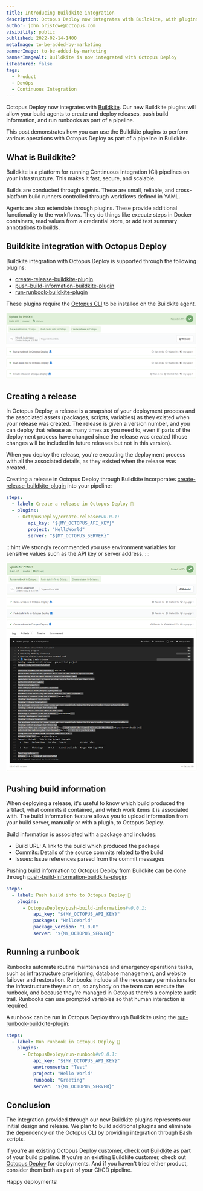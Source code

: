 ```yaml
---
title: Introducing Buildkite integration
description: Octopus Deploy now integrates with Buildkite, with plugins that are available for build agents. Learn how to use the plugins.
author: john.bristowe@octopus.com
visibility: public
published: 2022-02-14-1400
metaImage: to-be-added-by-marketing
bannerImage: to-be-added-by-marketing
bannerImageAlt: Buildkite is now integrated with Octopus Deploy
isFeatured: false
tags: 
  - Product
  - DevOps
  - Continuous Integration
---
```


Octopus Deploy now integrates with [Buildkite](https://buildkite.com/). Our new Buildkite plugins will allow your build agents to create and deploy releases, push build information, and run runbooks as part of a pipeline.  

This post demonstrates how you can use the Buildkite plugins to perform various operations with Octopus Deploy as part of a pipeline in Buildkite.

## What is Buildkite?

Buildkite is a platform for running Continuous Integration (CI) pipelines on your infrastructure. This makes it fast, secure, and scalable.

Builds are conducted through agents. These are small, reliable, and cross-platform build runners controlled through workflows defined in YAML. 

Agents are also extensible through plugins. These provide additional functionality to the workflows. They do things like execute steps in Docker containers, read values from a credential store, or add test summary annotations to builds.

## Buildkite integration with Octopus Deploy

Buildkite integration with Octopus Deploy is supported through the following plugins:

- [create-release-buildkite-plugin](https://github.com/OctopusDeploy/create-release-buildkite-plugin)
- [push-build-information-buildkite-plugin](https://github.com/OctopusDeploy/push-build-information-buildkite-plugin)
- [run-runbook-buildkite-plugin](https://github.com/OctopusDeploy/run-runbook-buildkite-plugin)

These plugins require the [Octopus CLI](https://octopus.com/downloads/octopuscli) to be installed on the Buildkite agent.

![Buildkite Agent Runs](buildkite-agent-runs.png)

## Creating a release

In Octopus Deploy, a release is a snapshot of your deployment process and the associated assets (packages, scripts, variables) as they existed when your release was created. The release is given a version number, and you can deploy that release as many times as you need to, even if parts of the deployment process have changed since the release was created (those changes will be included in future releases but not in this version).

When you deploy the release, you're executing the deployment process with all the associated details, as they existed when the release was created.

Creating a release in Octopus Deploy through Buildkite incorporates [create-release-buildkite-plugin](https://github.com/OctopusDeploy/create-release-buildkite-plugin) into your pipeline:

```yaml
steps:
  - label: Create a release in Octopus Deploy 🐙
  - plugins: 
    - OctopusDeploy/create-release#v0.0.1:
        api_key: "${MY_OCTOPUS_API_KEY}"
        project: "HelloWorld"
        server: "${MY_OCTOPUS_SERVER}"
```

:::hint
We strongly recommended you use environment variables for sensitive values such as the API key or server address.
:::

![Buildkite Agent Runs Output](buildkite-agent-runs-output.png)

## Pushing build information

When deploying a release, it's useful to know which build produced the artifact, what commits it contained, and which work items it is associated with. The build information feature allows you to upload information from your build server, manually or with a plugin, to Octopus Deploy.

Build information is associated with a package and includes:

- Build URL: A link to the build which produced the package
- Commits: Details of the source commits related to the build
- Issues: Issue references parsed from the commit messages

Pushing build information to Octopus Deploy from Buildkite can be done through [push-build-information-buildkite-plugin](https://github.com/OctopusDeploy/push-build-information-buildkite-plugin):

```yaml
steps:
  - label: Push build info to Octopus Deploy 🐙
    plugins: 
      - OctopusDeploy/push-build-information#v0.0.1:
          api_key: "${MY_OCTOPUS_API_KEY}"
          packages: "HelloWorld"
          package_version: "1.0.0"
          server: "${MY_OCTOPUS_SERVER}"
```

## Running a runbook

Runbooks automate routine maintenance and emergency operations tasks, such as infrastructure provisioning, database management, and website failover and restoration. Runbooks include all the necessary permissions for the infrastructure they run on, so anybody on the team can execute the runbook, and because they're managed in Octopus there's a complete audit trail. Runbooks can use prompted variables so that human interaction is required.

A runbook can be run in Octopus Deploy through Buildkite using the [run-runbook-buildkite-plugin](https://github.com/OctopusDeploy/run-runbook-buildkite-plugin):

```yaml
steps:
  - label: Run runbook in Octopus Deploy 🐙
    plugins: 
      - OctopusDeploy/run-runbook#v0.0.1:
          api_key: "${MY_OCTOPUS_API_KEY}"
          environments: "Test"
          project: "Hello World"
          runbook: "Greeting"
          server: "${MY_OCTOPUS_SERVER}"
```

## Conclusion

The integration provided through our new Buildkite plugins represents our initial design and release. We plan to build additional plugins and eliminate the dependency on the Octopus CLI by providing integration through Bash scripts.

If you're an existing Octopus Deploy customer, check out [Buildkite](https://buildkite.com/) as part of your build pipeline. If you're an existing Buildkite customer, check out [Octopus Deploy](https://octopus.com/start) for deployments. And if you haven't tried either product, consider them both as part of your CI/CD pipeline.

Happy deployments!